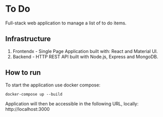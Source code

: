 # To Do

Full-stack web application to manage a list of to do items.

## Infrastructure

1. Frontendx - Single Page Application built with: React and Material UI.
2. Backend - HTTP REST API built with Node.js, Express and MongoDB.

## How to run

To start the application use docker compose:

`docker-compose up --build`

Application will then be accessible in the following URL, locally:
http://localhost:3000
